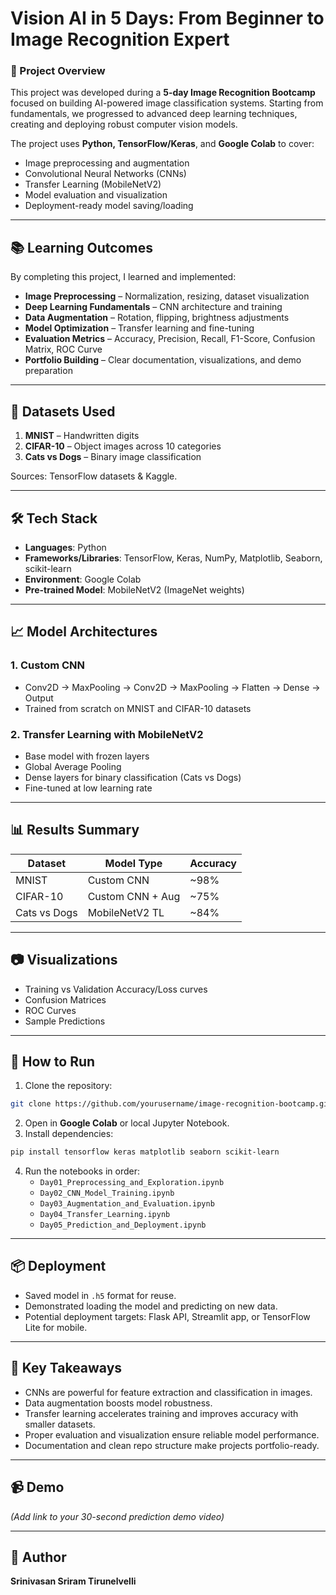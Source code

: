 # Vision AI in 5 Days: From Beginner to Image Recognition Expert

### 📌 Project Overview
This project was developed during a **5-day Image Recognition Bootcamp** focused on building AI-powered image classification systems. Starting from fundamentals, we progressed to advanced deep learning techniques, creating and deploying robust computer vision models.

The project uses **Python, TensorFlow/Keras**, and **Google Colab** to cover:
- Image preprocessing and augmentation
- Convolutional Neural Networks (CNNs)
- Transfer Learning (MobileNetV2)
- Model evaluation and visualization
- Deployment-ready model saving/loading

---

## 📚 Learning Outcomes
By completing this project, I learned and implemented:
- **Image Preprocessing** – Normalization, resizing, dataset visualization
- **Deep Learning Fundamentals** – CNN architecture and training
- **Data Augmentation** – Rotation, flipping, brightness adjustments
- **Model Optimization** – Transfer learning and fine-tuning
- **Evaluation Metrics** – Accuracy, Precision, Recall, F1-Score, Confusion Matrix, ROC Curve
- **Portfolio Building** – Clear documentation, visualizations, and demo preparation

---

## 📂 Datasets Used
1. **MNIST** – Handwritten digits  
2. **CIFAR-10** – Object images across 10 categories  
3. **Cats vs Dogs** – Binary image classification  

Sources: TensorFlow datasets & Kaggle.

---

## 🛠 Tech Stack
- **Languages**: Python
- **Frameworks/Libraries**: TensorFlow, Keras, NumPy, Matplotlib, Seaborn, scikit-learn
- **Environment**: Google Colab
- **Pre-trained Model**: MobileNetV2 (ImageNet weights)

---

## 📈 Model Architectures
### 1. **Custom CNN**
- Conv2D → MaxPooling → Conv2D → MaxPooling → Flatten → Dense → Output
- Trained from scratch on MNIST and CIFAR-10 datasets

### 2. **Transfer Learning with MobileNetV2**
- Base model with frozen layers
- Global Average Pooling
- Dense layers for binary classification (Cats vs Dogs)
- Fine-tuned at low learning rate

---

## 📊 Results Summary
| Dataset       | Model Type        | Accuracy |
|---------------|-------------------|----------|
| MNIST         | Custom CNN        | ~98%     |
| CIFAR-10      | Custom CNN + Aug  | ~75%     |
| Cats vs Dogs  | MobileNetV2 TL    | ~84%     |

---

## 📷 Visualizations
- Training vs Validation Accuracy/Loss curves
- Confusion Matrices
- ROC Curves
- Sample Predictions

---

## 🚀 How to Run
1. Clone the repository:
```bash
git clone https://github.com/yourusername/image-recognition-bootcamp.git
```
2. Open in **Google Colab** or local Jupyter Notebook.
3. Install dependencies:
```bash
pip install tensorflow keras matplotlib seaborn scikit-learn
```
4. Run the notebooks in order:
   - `Day01_Preprocessing_and_Exploration.ipynb`
   - `Day02_CNN_Model_Training.ipynb`
   - `Day03_Augmentation_and_Evaluation.ipynb`
   - `Day04_Transfer_Learning.ipynb`
   - `Day05_Prediction_and_Deployment.ipynb`

---

## 📦 Deployment
- Saved model in `.h5` format for reuse.
- Demonstrated loading the model and predicting on new data.
- Potential deployment targets: Flask API, Streamlit app, or TensorFlow Lite for mobile.

---

## 🎯 Key Takeaways
- CNNs are powerful for feature extraction and classification in images.
- Data augmentation boosts model robustness.
- Transfer learning accelerates training and improves accuracy with smaller datasets.
- Proper evaluation and visualization ensure reliable model performance.
- Documentation and clean repo structure make projects portfolio-ready.

---

## 📹 Demo
*(Add link to your 30-second prediction demo video)*

---

## 📝 Author
**Srinivasan Sriram Tirunelvelli**  
